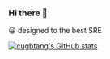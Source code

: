### Hi there 👋

:grinning: designed to the best SRE
<!--
**cugbtang/cugbtang** is a ✨ _special_ ✨ repository because its `README.md` (this file) appears on your GitHub profile.

Here are some ideas to get you started:

- 🔭 I’m currently working on ...
- 🌱 I’m currently learning ...
- 👯 I’m looking to collaborate on ...
- 🤔 I’m looking for help with ...
- 💬 Ask me about ...
- 📫 How to reach me: ...
- 😄 Pronouns: ...
- ⚡ Fun fact: ...
-->
[![cugbtang's GitHub stats](https://github-readme-stats.vercel.app/api?username=cugbtang)](https://github.com/anuraghazra/github-readme-stats)
